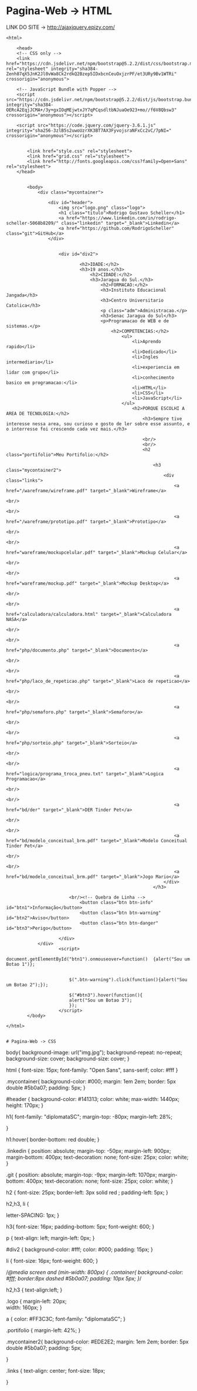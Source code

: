 # Pagina-Web -> HTML

LINK DO SITE ->  http://ajaxjquery.epizy.com/


<!DOCTYPE html>
    <html>

        <head>
        <!-- CSS only -->
        <link href="https://cdn.jsdelivr.net/npm/bootstrap@5.2.2/dist/css/bootstrap.min.css" rel="stylesheet" integrity="sha384-Zenh87qX5JnK2Jl0vWa8Ck2rdkQ2Bzep5IDxbcnCeuOxjzrPF/et3URy9Bv1WTRi" crossorigin="anonymous">

        <!-- JavaScript Bundle with Popper -->
        <script src="https://cdn.jsdelivr.net/npm/bootstrap@5.2.2/dist/js/bootstrap.bundle.min.js" integrity="sha384-OERcA2EqjJCMA+/3y+gxIOqMEjwtxJY7qPCqsdltbNJuaOe923+mo//f6V8Qbsw3" crossorigin="anonymous"></script>

        <script src="https://code.jquery.com/jquery-3.6.1.js" integrity="sha256-3zlB5s2uwoUzrXK3BT7AX3FyvojsraNFxCc2vC/7pNI=" crossorigin="anonymous"></script>


            <link href="style.css" rel="stylesheet">
            <link href="grid.css" rel="stylesheet">
            <link href="http://fonts.googleapis.com/css?family=Open+Sans" rel="stylesheet">
        </head>
 

            <body>
                <div class="mycontainer">

                    <div id="header">	 
                        <img src="logo.png" class="logo">
                        <h1 class="titulo">Rodrigo Gustavo Scheller</h1>
                        <a href="https://www.linkedin.com/in/rodrigo-scheller-5068b8209/" class="linkedin" target="_blank">Linkedin</a>
                        <a href="https://github.com/RodrigoScheller" class="git">GitHub</a>
                    </div>


                        <div id="div2">

                                <h2>IDADE:</h2>
                                <h3>19 anos.</h3>
                                    <h2>CIDADE:</h2>
                                    <h3>Jaragua do Sul.</h3>
                                        <h2>FORMACAO:</h2>
                                        <h3>Instituto Educacional Jangada</h3>
                                        <h3>Centro Universitario Catolica</h3>
                                        <p class="adm">Administracao.</p>
                                        <h3>Senac Jaragua do Sul</h3>
                                        <p>Programacao de WEB e de sistemas.</p>
                                            <h2>COMPETENCIAS:</h2>
                                                <ul>
                                                    <li>Aprendo rapido</li>
                                                    <li>Dedicado</li>
                                                    <li>Ingles intermediario</li>
                                                    <li>experiencia em lidar com grupo</li>
                                                    <li>conhecimento basico em programacao:</li>
                                                    <li>HTML</li>
                                                    <li>CSS</li>
                                                    <li>JavaScript</li>
                                                </ul>
                                                    <h2>PORQUE ESCOLHI A AREA DE TECNOLOGIA:</h2>
                                                        <h3>Sempre tive interesse nessa area, sou curioso e gosto de ler sobre esse assunto, e o interresse foi crescendo cada vez mais.</h3>
                                                       
                                                        <br/>
                                                        <br/>
                                                        <h2 class="portifolio">Meu Portifolio:</h2>

                                                            <h3 class="mycontainer2">
                                                                <div class="links">
                                                                    <a href="/wareframe/wireframe.pdf" target="_blank">Wireframe</a> 
                                                                        <br/>
                                                                        <br/>
                                                                    <a href="/wareframe/prototipo.pdf" target="_blank">Prototipo</a>
                                                                        <br/> 
                                                                        <br/>
                                                                    <a href="wareframe/mockupcelular.pdf" target="_blank">Mockup Celular</a>	
                                                                        <br/> 
                                                                        <br/>
                                                                    <a href="wareframe/mockup.pdf" target="_blank">Mockup Desktop</a>	
                                                                        <br/> 
                                                                        <br/>
                                                                    <a href="calculadora/calculadora.html" target="_blank">Calculadora NASA</a>
                                                                        <br/> 
                                                                        <br/>
                                                                    <a href="php/documento.php" target="_blank">Documento</a>
                                                                        <br/> 
                                                                        <br/>
                                                                    <a href="php/laco_de_repeticao.php" target="_blank">Laco de repeticao</a>
                                                                        <br/> 
                                                                        <br/>
                                                                    <a href="php/semaforo.php" target="_blank">Semaforo</a>
                                                                        <br/> 
                                                                        <br/>
                                                                    <a href="php/sorteio.php" target="_blank">Sorteio</a>
                                                                        <br/>
                                                                        <br/>
                                                                    <a href="logica/programa_troca_pneu.txt" target="_blank">Logica Programacao</a>
                                                                        <br/> 
                                                                        <br/>
                                                                    <a href="bd/der" target="_blank">DER Tinder Pet</a>
                                                                        <br/> 
                                                                        <br/>
                                                                    <a href="bd/modelo_conceitual_brm.pdf" target="_blank">Modelo Conceitual Tinder Pet</a>
                                                                        <br/> 
                                                                        <br/>
                                                                    <a href="bd/modelo_conceitual_brm.pdf" target="_blank">Jogo Mario</a>
                                                                </div>
                                                            </h3>

                            <br/><!-- Quebra de Linha -->
                                <button class="btn btn-info" id="btn1">Informação</button>
                                <button class="btn btn-warning" id="btn2">Aviso</button>
                                <button class="btn btn-danger" id="btn3">Perigo</button>

                        </div>
                </div>
                        <script>
                            document.getElementById("btn1").onmouseover=function()	{alert("Sou um Botao 1")};
                        

                            $(".btn-warning").click(function(){alert("Sou um Botao 2");});

                            $("#btn3").hover(function(){
                            alert("Sou um Botao 3");
                            });
                        </script>
            </body>

    </html>
    
    
    # Pagina-Web -> CSS
    
    
    
body{
  background-image: url("img.jpg");
  background-repeat: no-repeat;
  background-size: cover;
  background-size: cover;
}

html {
  font-size: 15px;
  font-family: "Open Sans", sans-serif;
  color: #fff
}

.mycontainer{
  background-color: #000;
  margin: 1em 2em;
  border: 5px double #5b0a07;
  padding: 5px;
}

#header {
 background-color: #141313;
 color: white;
 max-width: 1440px;
 height: 170px;
}
     
h1{
  font-family: "diplomataSC";
  margin-top: -80px;
  margin-left: 28%;
 
}

h1:hover{
  border-bottom: red double;
}

.linkedin {
 position: absolute;
 margin-top: -50px;
 margin-left: 900px;
 margin-bottom: 400px;
 text-decoration: none;
 font-size: 25px;
 color: white;
}

.git {
  position: absolute;
  margin-top: -9px;
  margin-left: 1070px;
  margin-bottom: 400px;
  text-decoration: none;
  font-size: 25px;
  color: white;
}


h2 {
  font-size: 25px;
  border-left: 3px solid red ;
  padding-left: 5px;
}
   
h2,h3, li {
   
  letter-SPACING: 1px;
}

h3{
  font-size: 16px;
  padding-bottom: 5px;
  font-weight: 600;
}

p {
  text-align: left;
  margin-left: 0px;
}

#div2 {
  background-color: #fff;
  color: #000;
  padding: 15px;
}
   
li {
  font-size: 16px;
  font-weight: 600;
}
   
   /*@media screen and (min-width: 800px) {
   .container{
   background-color: #fff;
   border:8px dashed #5b0a07;
   padding: 10px 5px;
   }*/
   
   
   
h2,h3 {
  text-align:left;
}
   

.logo {
  margin-left: 20px;  
  width: 160px; 
}

    

a {
  color: #FF3C3C;
  font-family: "diplomataSC";
}

.portifolio {
 margin-left: 42%;
}

.mycontainer2{
  background-color: #EDE2E2;
  margin: 1em 2em;
  border: 5px double #5b0a07;
  padding: 5px;
    
}

.links {
  text-align: center;
  font-size: 18px;

}

    
